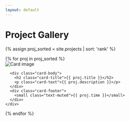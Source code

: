 ```yaml
---
layout: default
---
```


<!-- Note to self: Finally made this page "dynamic" :P -->

# Project Gallery

{% assign proj_sorted = site.projects | sort: 'rank' %}
<div class="card-group">
  {% for proj in proj_sorted %}
    <div class="card"  onclick="location.href='{{ proj.url }}#title';" style="cursor: pointer;">
      <img class="card-img-top" src="{{ proj.thumbnail }}" alt="Card image">

      <div class="card-body">
        <h2 class="card-title">{{ proj.title }}</h2>
        <p class="card-text">{{ proj.description }}</p>
      </div>
      <div class="card-footer">
        <small class="text-muted">{{ proj.time }}</small>
      </div>
    </div>
  {% endfor %}
</div>
